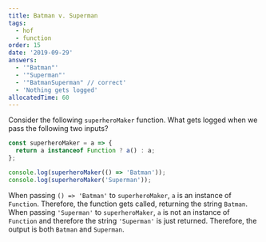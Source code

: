 ```yaml
---
title: Batman v. Superman
tags:
  - hof
  - function
order: 15
date: '2019-09-29'
answers:
  - '"Batman"'
  - '"Superman"'
  - '"BatmanSuperman" // correct'
  - 'Nothing gets logged'
allocatedTime: 60
---
```


Consider the following `superheroMaker` function. What gets logged when we pass the following two inputs?

```javascript
const superheroMaker = a => {
  return a instanceof Function ? a() : a;
};

console.log(superheroMaker(() => 'Batman'));
console.log(superheroMaker('Superman'));
```

<!-- explanation -->

When passing `() => 'Batman'` to `superheroMaker`, `a` is an instance of `Function`. Therefore, the function gets called, returning the string `Batman`. When passing `'Superman'` to `superheroMaker`, `a` is not an instance of `Function` and therefore the string `'Superman'` is just returned. Therefore, the output is both `Batman` and `Superman`.
